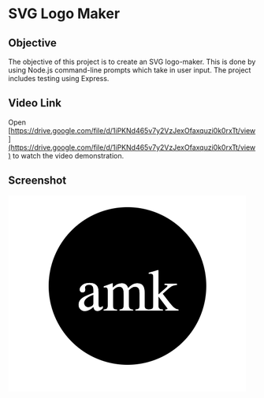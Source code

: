 # SVG Logo Maker

## Objective

The objective of this project is to create an SVG logo-maker. This is done by using Node.js command-line prompts which take in user input. The project includes testing using Express.

## Video Link

Open [https://drive.google.com/file/d/1iPKNd465v7y2VzJexOfaxquzi0k0rxTt/view](https://drive.google.com/file/d/1iPKNd465v7y2VzJexOfaxquzi0k0rxTt/view) to watch the video demonstration.


## Screenshot

![Here's a screenshot of a sample logo](./assets/images/logoscreenshot.png)

